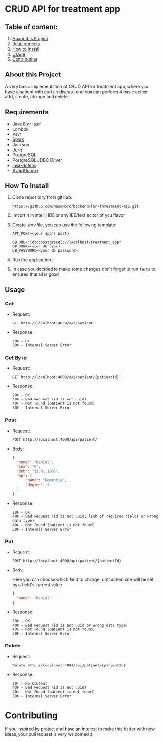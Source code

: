 # CRUD API for treatment app

## Table of content:
1. [About this Project](#about-this-project)
2. [Requirements](#requirements)
3. [How to install](#how-to-install)
4. [Usage](#usage)
5. [Contributing](#contributing)

## About this Project
A very basic implementation of CRUD API for treatment app, where you have a patient with curtain disease and you can 
perform 4 basic action: add, create, change and delete.

## Requirements
* Java 8 or later
* Lombok
* Vavr
* [Spark](https://sparkjava.com/)
* Jackson
* Junit
* PostgreSQL
* PostgreSQL JDBC Driver
* [java-dotenv](https://github.com/cdimascio/java-dotenv)
* [ScriptRunner](https://mybatis.org/mybatis-3/jacoco/org.apache.ibatis.jdbc/ScriptRunner.java.html)

## How To Install
1. Clone repository from gitHub:
    ~~~
   https://github.com/MasoNord/backend-for-threatment-app.git
    ~~~

2. Import it in Intellij IDE or any IDE/text editor of you flavor


3. Create _.env_ file, you can use the following template:
    ~~~
    APP_PORT=<your app's port>
    
    DB_URL="jdbc:postgresql://localhost/treatment_app"
    DB_USER=<your db user>
    DB_PASSWORD=<your db password>
    ~~~
4. Run the application ;)


5. In case you decided to make some changes don't forget to run `tests` to ensures that all is good 
## Usage
### Get
* Request:
    ~~~
    GET http://localhost:4000/api/patient
    ~~~
* Response:
    ~~~
    200 - OK
    500 - Internal Server Error 
    ~~~   
### Get By id
* Request:
    ~~~
    GET http://localhost:4000/api/patient/{patientId}
    ~~~
* Response:
    ~~~
    200 - OK
    400 - Bad Request (id is not uuid)
    404 - Not Found (patient is not found)
    500 - Internal Server Error
    ~~~
### Post
* Request:
    ~~~
    POST http://localhost:4000/api/patient/
    ~~~
* Body:
    ~~~JSON
    {
      "name": "Denial",
      "sex": "M",
      "dob": "12.01.1955",
      "hp": {
          "name": "Dementia",
          "degree": 4
      }
    }      
    ~~~
* Response:
    ~~~
    200 - OK
    400 - Bad Request (id is not uuid, lack of required fields or wrong data type)
    404 - Not Found (patient is not found)
    500 - Internal Server Error
    ~~~
### Put
* Request:
    ~~~
    POST http://localhost:4000/api/patient/{patientId}
    ~~~
* Body:
    
    Here you can choose which field to change, untouched one will be set by a field's current value
    ~~~JSON
    {
      "name": "Denial"
    }      
    ~~~
  
* Response:
    ~~~
    200 - OK
    400 - Bad Request (id is not uuid or wrong data type)
    404 - Not Found (patient is not found)
    500 - Internal Server Error
  
### Delete
* Request:
    ~~~
    Delete http://localhost:4000/api/patient/{patientId}
    ~~~

* Response:
    ~~~
    204 - No Content
    400 - Bad Request (id is not uuid)
    404 - Not Found (patient is not found)
    500 - Internal Server Error
   ~~~

# Contributing
If you inspired by project and have an interest to make this better with new ideas, your pull request is very welcomed :)
